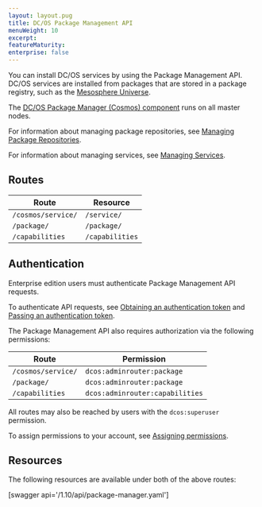 ```yaml
---
layout: layout.pug
title: DC/OS Package Management API
menuWeight: 10
excerpt:
featureMaturity:
enterprise: false
---
```


You can install DC/OS services by using the Package Management API. DC/OS services are installed from packages that are stored in a package registry, such as the [Mesosphere Universe](/1.10/overview/concepts/#mesosphere-universe).

The [DC/OS Package Manager (Cosmos) component](/1.10/overview/architecture/components/#dcos-package-manager) runs on all master nodes.

For information about managing package repositories, see [Managing Package Repositories](/1.10/administering-clusters/repo/).

For information about managing services, see [Managing Services](/1.10/deploying-services/).


## Routes

| Route | Resource |
|-------|----------|
| `/cosmos/service/` | `/service/` |
| `/package/` | `/package/` |
| `/capabilities` | `/capabilities` |


## Authentication

Enterprise edition users must authenticate Package Management API requests.

To authenticate API requests, see [Obtaining an authentication token](/1.10/security/ent/iam-api/#obtaining-an-authentication-token) and [Passing an authentication token](/1.10/security/ent/iam-api/#passing-an-authentication-token).

The Package Management API also requires authorization via the following permissions:

| Route | Permission |
|-------|----------|
| `/cosmos/service/` | `dcos:adminrouter:package` |
| `/package/` | `dcos:adminrouter:package` |
| `/capabilities` | `dcos:adminrouter:capabilities` |

All routes may also be reached by users with the `dcos:superuser` permission.

To assign permissions to your account, see [Assigning permissions](/1.10/security/ent/perms-reference/).


## Resources

The following resources are available under both of the above routes:

[swagger api='/1.10/api/package-manager.yaml']
